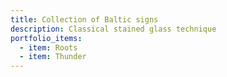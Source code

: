 ```yaml
---
title: Collection of Baltic signs
description: Classical stained glass technique
portfolio_items:
  - item: Roots
  - item: Thunder
---
```

